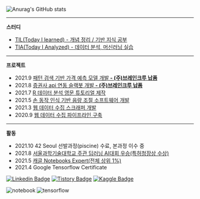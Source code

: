 ![Anurag's GitHub stats](https://github-readme-stats.vercel.app/api?username=seungson&show_icons=true&theme=merko)

---
**스터디**
- [TIL(Today I learned) - 개념 정리 / 기반 지식 공부](https://github.com/seungson/TIL) 
- [TIA(Today I Analyzed) - 데이터 분석, 머신러닝 실습](https://github.com/seungson/TIA) 

---
**프로젝트**
- 2021.9 [패턴 검색 기반 가격 예측 모델 개발<b> - (주)브레인크루 납품</b>](https://github.com/seungson/SPF)
- 2021.8 [증권사 api 연동 슬랙봇 개발<b> - (주)브레인크루 납품</b>](https://github.com/seungson/kiwoom)
- 2021.7 [R 데이터 분석 영문 튜토리얼 제작](https://github.com/seungson/rbook)
- 2021.5 [손 동작 인식 기반 음량 조절 소프트웨어 개발](https://github.com/seungson/RealTime_Gesture_VolumeControl)
- 2021.3 [웹 데이터 수집 스크래퍼 개발](https://github.com/seungson/KR_Tech_Edu_WebScraper)
- 2020.9 [웹 데이터 수집 파이프라인 구축](https://github.com/seungson/Tech-Trends-2020)

---
**활동**
- 2021.10 42 Seoul 선발과정(piscine) 수료, 본과정 이수 중
- 2021.8 [서울과학기술대학교 주관 딥러닝 AI대회 우승(특허청장상 수상)](https://github.com/seungson/GAN_Project)
- 2021.5 [캐글 Notebooks Expert(전체 상위 1%)](https://www.kaggle.com/songseungwon)
- 2021.4 Google Tensorflow Certificate

[![Linkedin Badge](https://img.shields.io/badge/-LinkedIn-007DC1?style=rounde&logo=Linkedin&link=https://www.linkedin.com/in/seungwonsong/)](https://www.linkedin.com/in/seungwonsong/)
[![Tistory Badge](http://img.shields.io/badge/-Tistory-FF5E5B?style=round&logo=Telegraph&link=https://songseungwon.tistory.com)](https://songseungwon.tistory.com)
[![Kaggle Badge](https://img.shields.io/badge/-Kaggle-20BEFF?style=round&logo=Keras&logoColor=white&link=https://www.kaggle.com/songseungwon)](https://www.kaggle.com/songseungwon)

![notebook](https://road-to-kaggle-grandmaster.vercel.app/api/badges/songseungwon/notebook)
![tensorflow](https://api.accredible.com/v1/frontend/credential_website_embed_image/badge/32041855)
